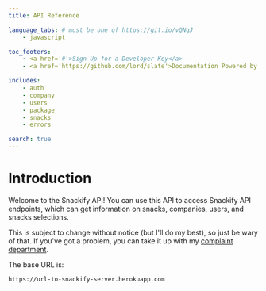 ```yaml
---
title: API Reference

language_tabs: # must be one of https://git.io/vQNgJ
    - javascript

toc_footers:
    - <a href='#'>Sign Up for a Developer Key</a>
    - <a href='https://github.com/lord/slate'>Documentation Powered by Slate</a>

includes:
    - auth
    - company
    - users
    - package
    - snacks
    - errors

search: true
---
```


# Introduction

Welcome to the Snackify API! You can use this API to access Snackify API endpoints, which can get information on snacks, companies, users, and snacks selections.

This is subject to change without notice (but I'll do my best), so just be wary of that. If you've got a problem, you can take it up with my [complaint department](http://static.dudeiwantthat.com/img/gear/office/the-complaint-department-28718.jpg).

The base URL is:

`https://url-to-snackify-server.herokuapp.com`
